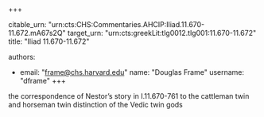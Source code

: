 +++


citable_urn: "urn:cts:CHS:Commentaries.AHCIP:Iliad.11.670-11.672.mA67s2Q"
target_urn: "urn:cts:greekLit:tlg0012.tlg001:11.670-11.672"
title: "Iliad 11.670-11.672"

authors:
- email: "frame@chs.harvard.edu"
  name: "Douglas Frame"
  username: "dframe"
+++

<p>the correspondence of Nestor’s story in I.11.670-761 to the cattleman twin and horseman twin distinction of the Vedic twin gods</p>